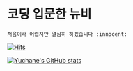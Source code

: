 # 코딩 입문한 뉴비
    처음이라 어렵지만 열심히 하겠습니다 :innocent:

[![Hits](https://hits.seeyoufarm.com/api/count/incr/badge.svg?url=https%3A%2F%2Fgithub.com%2FYuchane&count_bg=%23E1C2C3&title_bg=%23555555&icon=&icon_color=%23CFCACA&title=hits&edge_flat=true)](https://hits.seeyoufarm.com)

[![Yuchane's GitHub stats](https://github-readme-stats.vercel.app/api?username=Yuchane)](https://github.com/anuraghazra/github-readme-stats)



